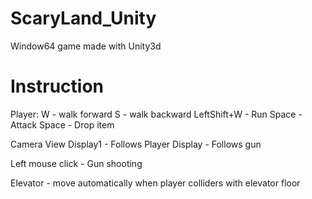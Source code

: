 # ScaryLand_Unity
Window64 game made with Unity3d


# Instruction 
Player: 
W              -   walk forward
S              -   walk backward
LeftShift+W    -   Run
Space          -   Attack
Space          -   Drop item

Camera View
Display1       -   Follows Player
Display        -   Follows gun

Left mouse click  -  Gun shooting

Elevator       - move automatically when player colliders with elevator floor
